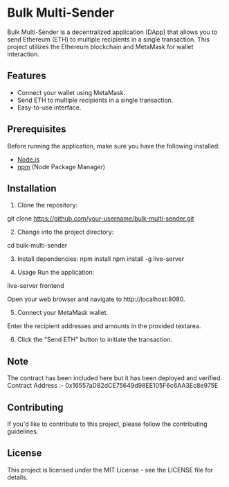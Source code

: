 # Bulk Multi-Sender

Bulk Multi-Sender is a decentralized application (DApp) that allows you to send Ethereum (ETH) to multiple recipients in a single transaction. This project utilizes the Ethereum blockchain and MetaMask for wallet interaction.

## Features

- Connect your wallet using MetaMask.
- Send ETH to multiple recipients in a single transaction.
- Easy-to-use interface.

## Prerequisites

Before running the application, make sure you have the following installed:

- [Node.js](https://nodejs.org/)
- [npm](https://www.npmjs.com/) (Node Package Manager)

## Installation

1. Clone the repository:

git clone https://github.com/your-username/bulk-multi-sender.git

2. Change into the project directory:

cd bulk-multi-sender

3. Install dependencies:
npm install
npm install -g live-server

4. Usage
Run the application:

live-server frontend

Open your web browser and navigate to http://localhost:8080.

5. Connect your MetaMask wallet.

Enter the recipient addresses and amounts in the provided textarea.

6. Click the "Send ETH" button to initiate the transaction.

## Note 
The contract has been included here but it has been deployed and verified. 
Contract Address :- 0x16557aD82dCE75649d98EE105F6c6AA3Ec8e975E
## Contributing
If you'd like to contribute to this project, please follow the contributing guidelines.

## License
This project is licensed under the MIT License - see the LICENSE file for details.

